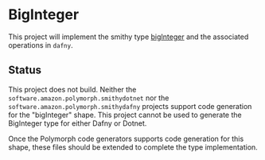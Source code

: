 # BigInteger

This project will implement the smithy type [bigInteger](https://smithy.io/2.0/spec/simple-types.html#biginteger) and the associated operations in `dafny`.

## Status

This project does not build. Neither the `software.amazon.polymorph.smithydotnet` nor the `software.amazon.polymorph.smithydafny` projects support code generation for the "bigInteger" shape. This project cannot be used to generate the BigInteger type for either Dafny or Dotnet.

Once the Polymorph code generators supports code generation for this shape, these files should be extended to complete the type implementation.
